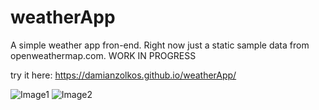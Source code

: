# weatherApp

A simple weather app fron-end.
Right now just a static sample data from openweathermap.com.
WORK IN PROGRESS

try it here: https://damianzolkos.github.io/weatherApp/

![Image1](Screenshot1.png)
![Image2](Screenshot2.png)
